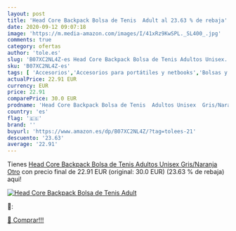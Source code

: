 ```yaml
---
layout: post
title: 'Head Core Backpack Bolsa de Tenis  Adult al 23.63 % de rebaja'
date: 2020-09-12 09:07:18
image: 'https://m.media-amazon.com/images/I/41xRz9KwSPL._SL400_.jpg'
comments: true
category: ofertas
author: 'tole.es'
slug: 'B07XC2NL4Z-es Head Core Backpack Bolsa de Tenis Adultos Unisex...'
sku: 'B07XC2NL4Z-es'
tags: [ 'Accesorios','Accesorios para portátiles y netbooks','Bolsas y fundas para portátiles y netbooks','Bolígrafos, lápices y útiles de escritura','Equipaje','Informática','Mochilas','Mochilas para portátiles y netbooks','Mochilas tipo casual','Oficina y papelería','Rotuladores permanentes','Rotuladores y subrayadores','backpack', ]
actualPrice: 22.91 EUR
currency: EUR
price: 22.91
comparePrice: 30.0 EUR
prodname: 'Head Core Backpack Bolsa de Tenis  Adultos Unisex  Gris/Naranja  Otro'
country: 'es'
flag: '🇪🇸'
brand: ''
buyurl: 'https://www.amazon.es/dp/B07XC2NL4Z/?tag=tolees-21'
descuento: '23.63'
average: '22.91'
---
```


Tienes [Head Core Backpack Bolsa de Tenis  Adultos Unisex  Gris/Naranja  Otro](https://www.amazon.es/dp/B07XC2NL4Z/?tag=tolees-21) con precio final de  22.91 EUR (original: 30.0 EUR) (23.63 %  de rebaja) aqui!

[![Head Core Backpack Bolsa de Tenis  Adult](https://m.media-amazon.com/images/I/41xRz9KwSPL._SL400_.jpg)](https://www.amazon.es/dp/B07XC2NL4Z/?tag=tolees-21)

🔎:


[🛒 Comprar!!!](https://www.amazon.es/dp/B07XC2NL4Z/?tag=tolees-21)
